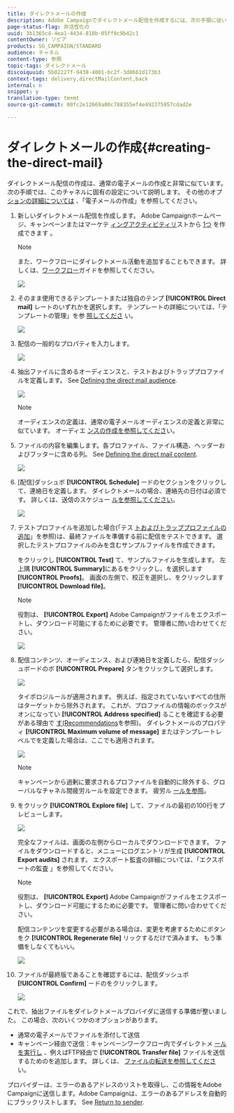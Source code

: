 ```yaml
---
title: ダイレクトメールの作成
description: Adobe Campaignでダイレクトメール配信を作成するには、次の手順に従います。
page-status-flag: 非活性化の
uuid: 3b1365c4-4ea1-4434-818b-05ff0c9b42c1
contentOwner: ソビア
products: SG_CAMPAIGN/STANDARD
audience: チャネル
content-type: 参照
topic-tags: ダイレクトメール
discoiquuid: 5b02227f-9438-4001-bc2f-3d8661d173b3
context-tags: delivery,directMailContent,back
internal: n
snippet: y
translation-type: tm+mt
source-git-commit: 00fc2e12669a00c788355ef4e492375957cdad2e

---
```



# ダイレクトメールの作成{#creating-the-direct-mail}

ダイレクトメール配信の作成は、通常の電子メールの作成と非常に似ています。 次の手順では、このチャネルに固有の設定について説明します。 その他のオプ [ションの詳細については](../../channels/using/creating-an-email.md) 、「電子メールの作成」を参照してください。

1. 新しいダイレクトメール配信を作成します。 Adobe Campaignホームページ、キャンペーンまたはマーケテ [ィングアクティビティリ](../../start/using/interface-description.md#home-page)ストから [1つ](../../start/using/marketing-activities.md#creating-a-marketing-activity) を作成できます [](../../start/using/programs-and-campaigns.md#creating-a-campaign)。

   >[!NOTE]
   >
   >また、ワークフローにダイレクトメール活動を追加することもできます。 詳しくは、[ワークフロー](../../automating/using/direct-mail-delivery.md)ガイドを参照してください。

   ![](assets/direct_mail_1.png)

1. そのまま使用できるテンプレートまたは独自のテンプ **[!UICONTROL Direct mail]** レートのいずれかを選択します。 テンプレートの詳細については、「テンプレートの管理」を参 [照してくださ](../../start/using/about-templates.md) い。

   ![](assets/direct_mail_2.png)

1. 配信の一般的なプロパティを入力します。

   ![](assets/direct_mail_3.png)

1. 抽出ファイルに含めるオーディエンスと、テストおよびトラッププロファイルを定義します。 See [Defining the direct mail audience](../../channels/using/defining-the-direct-mail-audience.md).

   ![](assets/direct_mail_4.png)

   >[!NOTE]
   >
   >オーディエンスの定義は、通常の電子メールオーディエンスの定義と非常に似ています。 オーディエ [ンスの作成を参照してくださ](../../audiences/using/creating-audiences.md)い。

1. ファイルの内容を編集します。各プロファイル、ファイル構造、ヘッダーおよびフッターに含める列。 See [Defining the direct mail content](../../channels/using/defining-the-direct-mail-content.md).

   ![](assets/direct_mail_5.png)

1. [配信]ダッシュボ **[!UICONTROL Schedule]** ードのセクションをクリックして、連絡日を定義します。 ダイレクトメールの場合、連絡先の日付は必須です。 詳しくは、送信のスケジュー [ルを参照してください](../../sending/using/about-scheduling-messages.md)。

   ![](assets/direct_mail_8.png)

1. テストプロファイルを追加した場合(「テス [トおよびトラッププロファイルの追加](../../channels/using/defining-the-direct-mail-audience.md#adding-test-and-trap-profiles)」を参照)は、最終ファイルを準備する前に配信をテストできます。 選択したテストプロファイルのみを含むサンプルファイルを作成できます。

   をクリックし **[!UICONTROL Test]** て、サンプルファイルを生成します。 左上隅 **[!UICONTROL Summary]**&#x200B;にあるをクリックし、を選択します **[!UICONTROL Proofs]**。 画面の左側で、校正を選択し、をクリックします **[!UICONTROL Download file]**。

   >[!NOTE]
   >
   >役割は、 **[!UICONTROL Export]** Adobe Campaignがファイルをエクスポートし、ダウンロード可能にするために必要です。 管理者に問い合わせてください。

   ![](assets/direct_mail_19.png)

1. 配信コンテンツ、オーディエンス、および連絡日を定義したら、配信ダッシュボードのボ **[!UICONTROL Prepare]** タンをクリックして選択します。

   ![](assets/direct_mail_16.png)

   タイポロジルールが適用されます。 例えば、指定されていないすべての住所はターゲットから除外されます。 これが、プロファイルの情報のボックスがオンになってい **[!UICONTROL Address specified]** ることを確認する必要がある理由で [す(Recommendations](../../channels/using/about-direct-mail.md#recommendations)を参照)。 ダイレクトメールのプロパティ **[!UICONTROL Maximum volume of message]** またはテンプレートレベルでを定義した場合は、ここでも適用されます。

   ![](assets/direct_mail_25.png)

   >[!NOTE]
   >
   >キャンペーンから過剰に要求されるプロファイルを自動的に除外する、グローバルなチャネル間疲労ルールを設定できます。 疲労ル [ールを参照](../../administration/using/fatigue-rules.md)。

1. をクリック **[!UICONTROL Explore file]** して、ファイルの最初の100行をプレビューします。

   ![](assets/direct_mail_18.png)

   完全なファイルは、画面の左側からローカルでダウンロードできます。 ファイルをダウンロードすると、メニューにログエントリが生成 **[!UICONTROL Export audits]** されます。 エクスポート監査の詳細については、「エクスポートの監査 [](../../administration/using/auditing-export-logs.md) 」を参照してください。

   >[!NOTE]
   >
   >役割は、 **[!UICONTROL Export]** Adobe Campaignがファイルをエクスポートし、ダウンロード可能にするために必要です。 管理者に問い合わせてください。

   配信コンテンツを変更する必要がある場合は、変更を考慮するためにボタンをク **[!UICONTROL Regenerate file]** リックするだけで済みます。 もう準備をしなくてもいい。

   ![](assets/direct_mail_21.png)

1. ファイルが最終版であることを確認するには、配信ダッシュボ **[!UICONTROL Confirm]** ードのをクリックします。

   ![](assets/direct_mail_20.png)

これで、抽出ファイルをダイレクトメールプロバイダに送信する準備が整いました。 この場合、次のいくつかのオプションがあります。

* 通常の電子メールでファイルを添付して送信
* キャンペーン経由で送信：キャンペーンワークフロー内でダイレクトメ [ールを実行し](../../automating/using/direct-mail-delivery.md) 、例えばFTP経由で **[!UICONTROL Transfer file]** ファイルを送信するためのを追加します。 詳しくは、 [ファイルの転送を参照してくださ](../../automating/using/transfer-file.md)い。

プロバイダーは、エラーのあるアドレスのリストを取得し、この情報をAdobe Campaignに送信します。Adobe Campaignは、エラーのあるアドレスを自動的にブラックリストします。 See [Return to sender](../../channels/using/return-to-sender.md).

